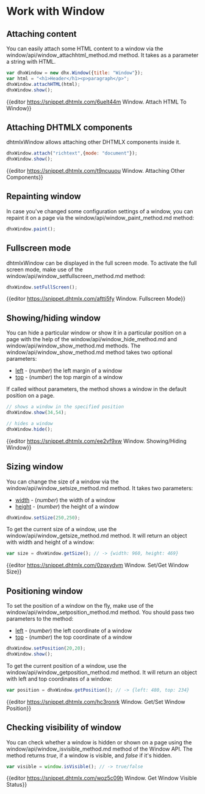 Work with Window
==================

Attaching content
--------------------

You can easily attach some HTML content to a window via the window/api/window_attachhtml_method.md method. It takes as a parameter a string with HTML.

~~~js
var dhxWindow = new dhx.Window({title: "Window"});
var html = "<h1>Header</h1><p>paragraph</p>";
dhxWindow.attachHTML(html);
dhxWindow.show();
~~~

{{editor	https://snippet.dhtmlx.com/6uelt44m	Window. Attach HTML To Window}}

Attaching DHTMLX components
------------------

dhtmlxWindow allows attaching other DHTMLX components inside it.

~~~js
dhxWindow.attach("richtext",{mode: "document"});
dhxWindow.show();
~~~

{{editor	https://snippet.dhtmlx.com/t9ncuuou	Window. Attaching Other Components}}

Repainting window
------------------
 
In case you've changed some configuration settings of a window, you can repaint it on a page via the window/api/window_paint_method.md method:

~~~js
dhxWindow.paint();
~~~

Fullscreen mode
-----------------

dhtmlxWindow can be displayed in the full screen mode. To activate the full screen mode, make use of the window/api/window_setfullscreen_method.md method:

~~~js
dhxWindow.setFullScreen();
~~~

{{editor	https://snippet.dhtmlx.com/aftti5fy	Window. Fullscreen Mode}}

Showing/hiding window
--------------------

You can hide a particular window or show it in a particular position on a page with the help of the window/api/window_hide_method.md and window/api/window_show_method.md methods. The window/api/window_show_method.md method takes two optional parameters:
 
- [left](window/api/window_show_method.md) - (*number*) the left margin of a window
- [top](window/api/window_show_method.md) - (*number*) the top margin of a window
 
If called without parameters, the method shows a window in the default position on a page.

~~~js
// shows a window in the specified position
dhxWindow.show(34,54);

// hides a window
dhxWindow.hide();
~~~

{{editor	https://snippet.dhtmlx.com/ee2vf9xw	Window. Showing/Hiding Window}}

Sizing window
-------------

You can change the size of a window via the window/api/window_setsize_method.md method. It takes two parameters:

- [width](window/api/window_setsize_method.md) - (*number*) the width of a window
- [height](window/api/window_setsize_method.md) - (*number*) the height of a window

~~~js
dhxWindow.setSize(250,250);
~~~

To get the current size of a window, use the window/api/window_getsize_method.md method. It will return an object with width and height of a window:

~~~js
var size = dhxWindow.getSize(); // -> {width: 960, height: 469}
~~~
{{editor	https://snippet.dhtmlx.com/0zqxydvm	Window. Set/Get Window Size}}

Positioning window
-------------------

To set the position of a window on the fly, make use of the window/api/window_setposition_method.md method. You should pass two parameters to the method:

- [left](window/api/window_setposition_method.md) - (*number*)	the left coordinate of a window
- [top](window/api/window_setposition_method.md) - (*number*)	the top coordinate of a window

~~~js
dhxWindow.setPosition(20,20);
dhxWindow.show();
~~~

To get the current position of a window, use the window/api/window_getposition_method.md method. It will return an object with left and top coordinates of a window:

~~~js
var position = dhxWindow.getPosition(); // -> {left: 480, top: 234}
~~~

{{editor	https://snippet.dhtmlx.com/hc3ronrk	Window. Get/Set Window Position}}

Checking visibility of window
------------------------------

You can check whether a window is hidden or shown on a page using the window/api/window_isvisible_method.md method of the Window API. The method returns *true*, if a window is visible, and *false* if it's hidden.

~~~js
var visible = window.isVisible(); // -> true/false
~~~

{{editor	https://snippet.dhtmlx.com/woz5c09h	Window. Get Window Visible Status}}


